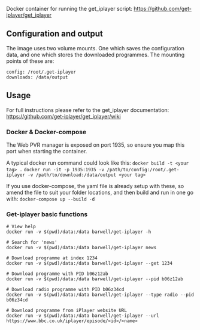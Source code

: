 Docker container for running the get_iplayer script: https://github.com/get-iplayer/get_iplayer

## Configuration and output

The image uses two volume mounts. One which saves the configuration data, and one which stores the downloaded programmes. The mounting points of these are:
```
config: /root/.get-iplayer
downloads: /data/output
```

## Usage

For full instructions please refer to the get_iplayer documentation: https://github.com/get-iplayer/get_iplayer/wiki

### Docker & Docker-compose

The Web PVR manager is exposed on port 1935, so ensure you map this port when starting the container.

A typical docker run command could look like this:
`docker build -t <your tag> .`
`docker run -it -p 1935:1935 -v /path/to/config:/root/.get-iplayer -v /path/to/download:/data/output <your tag>`

If you use docker-compose, the yaml file is already setup with these, so amend the file to suit your folder locations, and then build and run in one go with:
`docker-compose up --build -d`

### Get-iplayer basic functions

```
# View help
docker run -v $(pwd)/data:/data barwell/get-iplayer -h

# Search for 'news'
docker run -v $(pwd)/data:/data barwell/get-iplayer news

# Download programme at index 1234
docker run -v $(pwd)/data:/data barwell/get-iplayer --get 1234

# Download programme with PID b06z12ab
docker run -v $(pwd)/data:/data barwell/get-iplayer --pid b06z12ab

# Download radio programme with PID b06z34cd
docker run -v $(pwd)/data:/data barwell/get-iplayer --type radio --pid b06z34cd

# Download programme from iPlayer website URL
docker run -v $(pwd)/data:/data barwell/get-iplayer --url https://www.bbc.co.uk/iplayer/episode/<id>/<name>
```
